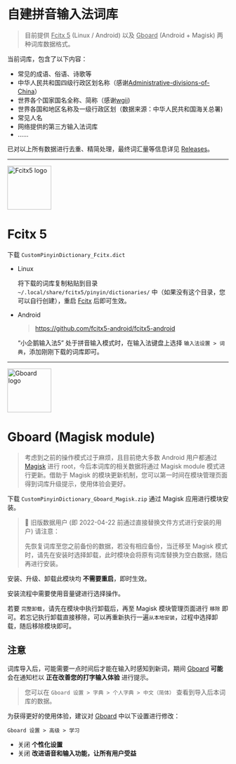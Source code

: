 # 自建拼音输入法词库

> 目前提供 <u>Fcitx 5</u> (Linux / Android) 以及 <u>Gboard</u> (Android + Magisk) 两种词库数据格式。

当前词库，包含了以下内容：

   * 常见的成语、俗语、诗歌等
   * 中华人民共和国四级行政区划名称（感谢[Administrative-divisions-of-China](https://github.com/modood/Administrative-divisions-of-China)）
   * 世界各个国家国名全称、简称（感谢[wgii](https://github.com/occultskyrong/wgii))
   * 世界各国和地区名称及一级行政区划（数据来源：中华人民共和国海关总署)
   * 常见人名
   * 网络提供的第三方输入法词库
   * ……

已对以上所有数据进行去重、精简处理，最终词汇量等信息详见 [Releases](https://github.com/wuhgit/CustomPinyinDictionary/releases)。


---

<div>
	<img src="https://fcitx-im.org/fcitx.png" alt="Fcitx5 logo" width="100">
</div>

# Fcitx 5

下载 `CustomPinyinDictionary_Fcitx.dict`

- Linux

	将下载的词库复制粘贴到目录 `~/.local/share/fcitx5/pinyin/dictionaries/` 中（如果没有这个目录，您可以自行创建），重启 <u>Fcitx</u> 后即可生效。

- Android

	> https://github.com/fcitx5-android/fcitx5-android

	“小企鹅输入法5” 处于拼音输入模式时，在输入法键盘上选择 `输入法设置 > 词典`，添加刚刚下载的词库即可。


---


<div>
	<img src="https://play-lh.googleusercontent.com/X64En0aW6jkvDnd5kr16u-YuUsoJ1W2cBzJab3CQ5lObLeQ3T61DpB7AwIoZ7uqgCn4=s180" alt="Gboard logo" width="100">
</div>

# Gboard (Magisk module)

> 考虑到之前的操作模式过于麻烦，且目前绝大多数 Android 用户都通过 [Magisk](https://github.com/topjohnwu/Magisk) 进行 root，今后本词库的相关数据将通过 Magisk module 模式进行更新。借助于 Magisk 的模块更新机制，您可以第一时间在模块管理页面得到词库升级提示，使用体验会更好。

下载 `CustomPinyinDictionary_Gboard_Magisk.zip` 通过 Magisk 应用进行模块安装。

> 🔴 旧版数据用户 (即 2022-04-22 前通过直接替换文件方式进行安装的用户) 请注意：
> 
> 先恢复词库至您之前备份的数据，若没有相应备份，当迁移至 Magisk 模式时，请先在安装时选择卸载，此时模块会将原有词库替换为空白数据，随后再进行安装。

安装、升级、卸载此模块均 **不需要重启**，即时生效。

安装流程中需要使用音量键进行选择操作。

若要 `完整卸载`，请先在模块中执行卸载后，再至 Magisk 模块管理页面进行 `移除` 即可。若忘记执行卸载直接移除，可以再重新执行一遍`从本地安装`，过程中选择卸载，随后移除模块即可。


## **注意**

词库导入后，可能需要一点时间后才能在输入时感知到新词，期间 <u>Gboard</u> **可能**会在通知栏以 **正在改善您的打字输入体验** 进行提示。
  
> 您可以在 `Gboard 设置 > 字典 > 个人字典 > 中文（简体）` 查看到导入后本词库的数据。

为获得更好的使用体验，建议对 <u>Gboard</u> 中以下设置进行修改：

`Gboard 设置 > 高级 > 学习`

  - 关闭 **个性化设置**
  - 关闭 **改进语音和输入功能，让所有用户受益**
